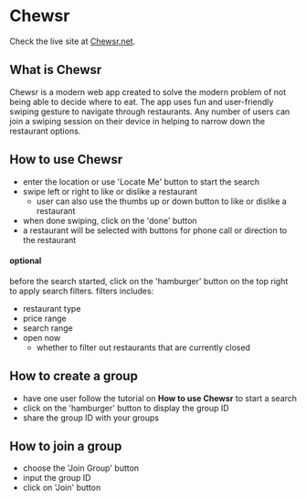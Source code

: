 # Chewsr
Check the live site at [Chewsr.net](https://www.chewsr.net).

## What is Chewsr
Chewsr is a modern web app created to solve the modern problem of not being able to decide where to eat. The app uses fun and user-friendly swiping gesture to navigate through restaurants.
Any number of users can join a swiping session on their device in helping to narrow down the restaurant options.

## How to use Chewsr
* enter the location or use 'Locate Me' button to start the search
* swipe left or right to like or dislike a restaurant
  * user can also use the thumbs up or down button to like or dislike a restaurant
* when done swiping, click on the 'done' button
* a restaurant will be selected with buttons for phone call or direction to the restaurant

#### optional
before the search started, click on the 'hamburger' button on the top right to apply search filters. filters includes:
* restaurant type
* price range
* search range
* open now
  * whether to filter out restaurants that are currently closed
  
## How to create a group
* have one user follow the tutorial on **How to use Chewsr** to start a search
* click on the 'hamburger' button to display the group ID
* share the group ID with your groups
  
## How to join a group
* choose the 'Join Group' button
* input the group ID
* click on 'Join' button

